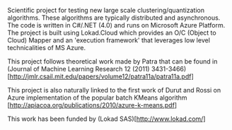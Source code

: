Scientific project for testing new large scale clustering/quantization algorithms. These algorithms are typically distributed and asynchronous. The code is written in C#/.NET (4.0) and runs on Microsoft Azure Platform. The project is built using Lokad.Cloud which provides an O/C (Object to Cloud) Mapper and an 'execution framework' that leverages low level technicalities of MS Azure.

This project follows theoretical work made by Patra that can be found in (Journal of Machine Learning Research 12 (2011) 3431-3466)[http://jmlr.csail.mit.edu/papers/volume12/patra11a/patra11a.pdf]

This project is also naturally linked to the first work of Durut and Rossi on Azure implementation of the popular batch KMeans algorithm [http://apiacoa.org/publications/2010/azure-k-means.pdf]

This work has been funded by (Lokad SAS)[http://www.lokad.com/]
